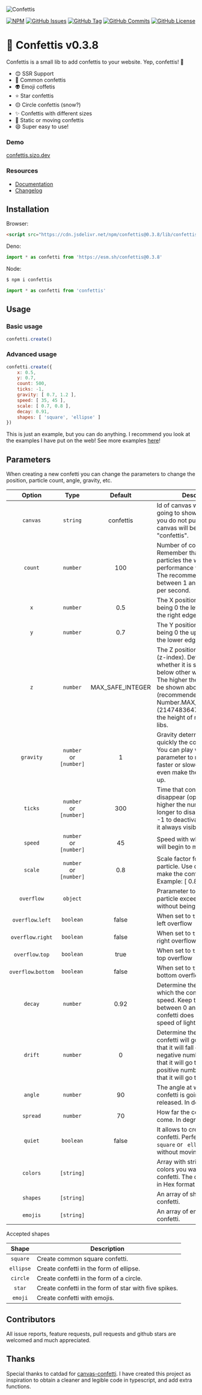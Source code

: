 ![Confettis](https://i.imgur.com/kpJt6R7.png)

[![NPM](https://img.shields.io/npm/v/confettis.svg)](https://www.npmjs.com/package/confettis)
[![GitHub Issues](https://img.shields.io/github/issues/sizoroot/confettis)](https://github.com/sizoroot/confettis/issues)
[![GitHub Tag](https://img.shields.io/github/tag/sizoroot/confettis.svg)](https://github.com/sizoroot/confettis/tags)
[![GitHub Commits](https://img.shields.io/github/commit-activity/t/sizoroot/confettis)](https://github.com/sizoroot/confettis/commits/main/)
[![GitHub License](https://img.shields.io/github/license/sizoroot/confettis)](https://github.com/sizoroot/confettis/blob/main/LICENSE)

# 🎉 Confettis v0.3.8

Confettis is a small lib to add confettis to your website. Yep, confettis! 🎉

* 😊 SSR Support
* 🎉 Common confettis
* 👽 Emoji coffetis
* ⭐️ Star confettis
* 🟡 Circle confettis (snow?)
* ✨ Confettis with different sizes
* 🗿 Static or moving confettis
* 😄 Super easy to use!

### Demo
[confettis.sizo.dev](https://confettis.sizo.dev)

### Resources
- [Documentation](https://confettis.sizo.dev/docs)
- [Changelog](https://github.com/sizoroot/confettis/blob/main/CHANGELOG.md)

## Installation

Browser:
```html
<script src="https://cdn.jsdelivr.net/npm/confettis@0.3.8/lib/confettis.min.js"></script>
```

Deno:
```js
import * as confetti from 'https://esm.sh/confettis@0.3.8'
```

Node:
```sh
$ npm i confettis
```
```js
import * as confetti from 'confettis'
```

## Usage

### Basic usage
```js
confetti.create()
```

### Advanced usage
```js
confetti.create({
    x: 0.5,
    y: 0.7,
    count: 500,
    ticks: -1,
    gravity: [ 0.7, 1.2 ],
    speed: [ 35, 45 ],
    scale: [ 0.7, 0.8 ],
    decay: 0.91,
    shapes: [ 'square', 'ellipse' ]
})
```

This is just an example, but you can do anything. I recommend you look at the examples I have put on the web! See more examples [here](https://confettis.ovni.dev)!

## Parameters

When creating a new confetti you can change the parameters to change the position, particle count, angle, gravity, etc.

| Option | Type | Default | Description |
| :---: | :---: | :---: | --- |
| `canvas` | `string` | confettis | Id of canvas where you are going to show the confetti. If you do not put anything, a canvas will be created with id "confettis". |
| `count` | `number` | 100 | Number of confetti to launch. Remember that the more particles the web performance will be worse. The recommended is between 1 and 300 particles per second. |
| `x` | `number` | 0.5 | The X position is horizontal, being 0 the left edge and 1 the right edge. |
| `y` | `number` | 0.7 | The Y position is vertical, being 0 the upper edge and 1 the lower edge. |
| `z` | `number` | MAX_SAFE_INTEGER | The Z position on the page (z-index). Determine whether it is shown above or below other web elements. The higher the number, it will be shown above all (recommended). Default is Number.MAX_SAFE_INTEGER (2147483647) to overcome the height of most popular UI libs. |
| `gravity` | `number` or `[number]` | 1 | Gravity determine how quickly the confetti will fall. You can play with this parameter to make it fall faster or slower, and you can even make the confetti rise up. |
| `ticks` | `number` or `[number]` | 300 | Time that confetti will take to disappear (opacity). The higher the number, it will take longer to disappear. Put it in -1 to deactivate it and make it always visible. |
| `speed` | `number` or `[number]` | 45 | Speed with which the confetti will begin to move. |
| `scale` | `number` or `[number]` | 0.8 | Scale factor for each confetti particle. Use decimals to make the confetti smaller. Example: [ 0.8, 1, 1.3 ] |
| `overflow` | `object` |  | Prarameter to allow confetti particle exceed the canvas without being deleted |
| `overflow`.`left` | `boolean` | false | When set to `true` allows the left overflow |
| `overflow`.`right` | `boolean` | false | When set to `true` allows the right overflow |
| `overflow`.`top` | `boolean` | true | When set to `true` allows the top overflow |
| `overflow`.`bottom` | `boolean` | false | When set to `true` allows the bottom overflow |
| `decay` | `number` | 0.92 | Determine the speed with which the confetti will lose speed. Keep this number between 0 and 1 so that the confetti does not go to the speed of light. |
| `drift` | `number` | 0 | Determine the side where the confetti will go. 0 indicates that it will fall down. A negative number indicates that it will go to the left, and a positive number indicates that it will go to the right. |
| `angle` | `number` | 90 | The angle at which the confetti is going to be released. In degrees (0-360) |
| `spread` | `number` | 70 | How far the confetti can come. In degrees (0-360) |
| `quiet` | `boolean` | false | It allows to create static confetti. Perfect if you want `square` or ` ellipse` confetti without moving when falling. |
| `colors` | `[string]` |  | Array with strings of the colors you want to show the confetti. The colors must be in Hex format (#ffffff). |
| `shapes` | `[string]` |  | An array of shapes for the confetti. |
| `emojis` | `[string]` |  | An array of emojis for the confetti. |


Accepted shapes

| Shape | Description |
| :---: | --- |
| `square` | Create common square confetti. |
| `ellipse` | Create confetti in the form of ellipse. |
| `circle` | Create confetti in the form of a circle. |
| `star` | Create confetti in the form of star with five spikes. |
| `emoji` | Create confetti with emojis. |


## Contributors
All issue reports, feature requests, pull requests and github stars are welcomed and much appreciated.

## Thanks
Special thanks to catdad for [canvas-confetti](https://github.com/catdad/canvas-confetti). I have created this project as inspiration to obtain a cleaner and legible code in typescript, and add extra functions.
